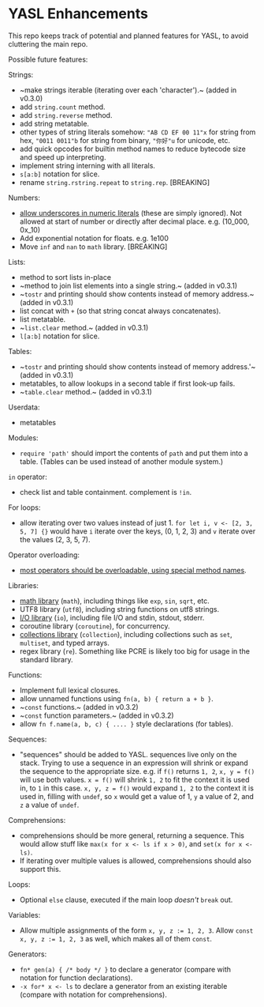 # YASL Enhancements
This repo keeps track of potential and planned features for YASL, to avoid cluttering the main repo.

Possible future features:

Strings:
- ~make strings iterable (iterating over each 'character').~ (added in v0.3.0)
- add `string.count` method.
- add `string.reverse` method.
- add string metatable.
- other types of string literals somehow: `"AB CD EF 00 11"x` for string from hex, `"0011 0011"b` for string from binary, `"你好"u` for unicode, etc.
- add quick opcodes for builtin method names to reduce bytecode size and speed up interpreting.
- implement string interning with all literals.
- `s[a:b]` notation for slice.
- rename `string.rstring.repeat` to `string.rep`. [BREAKING]

Numbers:
- [allow underscores in numeric literals](underscores-in-numeric-literals.md) (these are simply ignored). Not allowed at start of number or directly after decimal place. e.g. (10_000, 0x_10)
- Add exponential notation for floats. e.g. 1e100
- Move `inf` and `nan` to `math` library. [BREAKING]

Lists:
- method to sort lists in-place
- ~method to join list elements into a single string.~ (added in v0.3.1)
- ~`tostr` and printing should show contents instead of memory address.~ (added in v0.3.1)
- list concat with `+` (so that string concat always concatenates).
- list metatable.
- ~`list.clear` method.~ (added in v0.3.1)
- `l[a:b]` notation for slice.

Tables:
- ~`tostr` and printing should show contents instead of memory address.'~ (added in v0.3.1)
- metatables, to allow lookups in a second table if first look-up fails.
- ~`table.clear` method.~ (added in v0.3.1)

Userdata:
- metatables

Modules:
- `require 'path'` should import the contents of `path` and put them into a table. (Tables can be used instead of another module system.)

`in` operator:
- check list and table containment. complement is `!in`.

For loops:
- allow iterating over two values instead of just 1. `for let i, v <- [2, 3, 5, 7] {}` would have `i` iterate over the keys, (0, 1, 2, 3) and `v` iterate over the values (2, 3, 5, 7).

Operator overloading:
- [most operators should be overloadable, using special method names](operator-overloading.md).

Libraries:
- [math library](std-math.md) (`math`), including things like `exp`, `sin`, `sqrt`, etc.
- UTF8 library (`utf8`), including string functions on utf8 strings.
- [I/O library](std-io.md) (`io`), including file I/O and stdin, stdout, stderr.
- coroutine library (`coroutine`), for concurrency.
- [collections library](std-collections.md) (`collection`), including collections such as `set`, `multiset`, and typed arrays.
- regex library (`re`). Something like PCRE is likely too big for usage in the standard library.

Functions:
- Implement full lexical closures.
- allow unnamed functions using `fn(a, b) { return a + b }`.
- ~`const` functions.~ (added in v0.3.2)
- ~`const` function parameters.~ (added in v0.3.2)
- allow `fn f.name(a, b, c) { .... }` style declarations (for tables).

Sequences:
- "sequences" should be added to YASL. sequences live only on the stack. Trying to use a sequence in an expression will shrink or expand the sequence to the appropriate size. e.g. if `f()` returns `1, 2`, `x, y = f()` will use both values. `x = f()` will shrink `1, 2` to fit the context it is used in, to `1` in this case. `x, y, z = f()` would expand `1, 2` to the context it is used in, filling with `undef`, so `x` would get a value of 1, `y` a value of 2, and `z` a value of `undef`.

Comprehensions:
- comprehensions should be more general, returning a sequence. This would allow stuff like `max(x for x <- ls if x > 0)`, and `set(x for x <- ls)`.
- If iterating over multiple values is allowed, comprehensions should also support this.

Loops:
- Optional `else` clause, executed if the main loop _doesn't_ `break` out.

Variables:
- Allow multiple assignments of the form `x, y, z := 1, 2, 3`. Allow `const x, y, z := 1, 2, 3` as well, which makes all of them `const`.

Generators:
- `fn* gen(a) { /* body */ }` to declare a generator (compare with notation for function declarations).
- `-x for* x <- ls` to declare a generator from an existing iterable (compare with notation for comprehensions).
